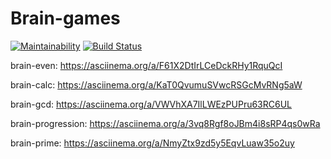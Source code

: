 # Brain-games
[![Maintainability](https://api.codeclimate.com/v1/badges/df4a66e5cca0712c8929/maintainability)](https://codeclimate.com/github/bukharovev/project-lvl1-s454/maintainability)
[![Build Status](https://travis-ci.org/bukharovev/Brain-games.svg?branch=master)](https://travis-ci.org/bukharovev/Brain-games)

brain-even: <https://asciinema.org/a/F61X2DtIrLCeDckRHy1RquQcI>

brain-calc: <https://asciinema.org/a/KaT0QvumuSVwcRSGcMvRNg5aW>

brain-gcd: https://asciinema.org/a/VWVhXA7IlLWEzPUPru63RC6UL

brain-progression: https://asciinema.org/a/3vq8Rgf8oJBm4i8sRP4qs0wRa

brain-prime: https://asciinema.org/a/NmyZtx9zd5y5EqvLuaw35o2uy
